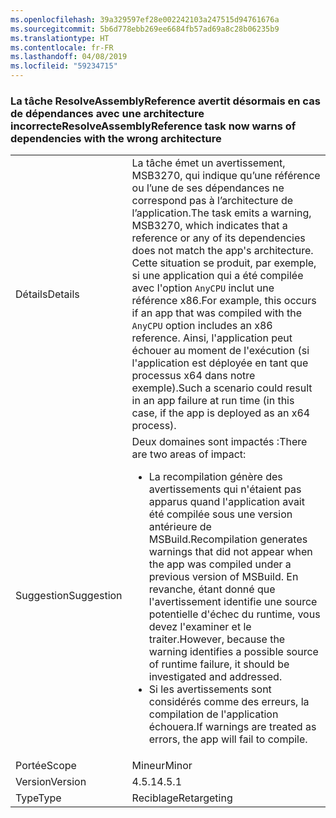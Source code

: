 ```yaml
---
ms.openlocfilehash: 39a329597ef28e002242103a247515d94761676a
ms.sourcegitcommit: 5b6d778ebb269ee6684fb57ad69a8c28b06235b9
ms.translationtype: HT
ms.contentlocale: fr-FR
ms.lasthandoff: 04/08/2019
ms.locfileid: "59234715"
---
```

### <a name="resolveassemblyreference-task-now-warns-of-dependencies-with-the-wrong-architecture"></a><span data-ttu-id="d39fc-101">La tâche ResolveAssemblyReference avertit désormais en cas de dépendances avec une architecture incorrecte</span><span class="sxs-lookup"><span data-stu-id="d39fc-101">ResolveAssemblyReference task now warns of dependencies with the wrong architecture</span></span>

|   |   |
|---|---|
|<span data-ttu-id="d39fc-102">Détails</span><span class="sxs-lookup"><span data-stu-id="d39fc-102">Details</span></span>|<span data-ttu-id="d39fc-103">La tâche émet un avertissement, MSB3270, qui indique qu’une référence ou l’une de ses dépendances ne correspond pas à l’architecture de l’application.</span><span class="sxs-lookup"><span data-stu-id="d39fc-103">The task emits a warning, MSB3270, which indicates that a reference or any of its dependencies does not match the app's architecture.</span></span> <span data-ttu-id="d39fc-104">Cette situation se produit, par exemple, si une application qui a été compilée avec l'option <code>AnyCPU</code> inclut une référence x86.</span><span class="sxs-lookup"><span data-stu-id="d39fc-104">For example, this occurs if an app that was compiled with the <code>AnyCPU</code> option includes an x86 reference.</span></span> <span data-ttu-id="d39fc-105">Ainsi, l'application peut échouer au moment de l'exécution (si l'application est déployée en tant que processus x64 dans notre exemple).</span><span class="sxs-lookup"><span data-stu-id="d39fc-105">Such a scenario could result in an app failure at run time (in this case, if the app is deployed as an x64 process).</span></span>|
|<span data-ttu-id="d39fc-106">Suggestion</span><span class="sxs-lookup"><span data-stu-id="d39fc-106">Suggestion</span></span>|<span data-ttu-id="d39fc-107">Deux domaines sont impactés :</span><span class="sxs-lookup"><span data-stu-id="d39fc-107">There are two areas of impact:</span></span><ul><li><span data-ttu-id="d39fc-108">La recompilation génère des avertissements qui n'étaient pas apparus quand l'application avait été compilée sous une version antérieure de MSBuild.</span><span class="sxs-lookup"><span data-stu-id="d39fc-108">Recompilation generates warnings that did not appear when the app was compiled under a previous version of MSBuild.</span></span> <span data-ttu-id="d39fc-109">En revanche, étant donné que l'avertissement identifie une source potentielle d'échec du runtime, vous devez l'examiner et le traiter.</span><span class="sxs-lookup"><span data-stu-id="d39fc-109">However, because the warning identifies a possible source of runtime failure, it should be investigated and addressed.</span></span></li><li><span data-ttu-id="d39fc-110">Si les avertissements sont considérés comme des erreurs, la compilation de l'application échouera.</span><span class="sxs-lookup"><span data-stu-id="d39fc-110">If warnings are treated as errors, the app will fail to compile.</span></span></li></ul>|
|<span data-ttu-id="d39fc-111">Portée</span><span class="sxs-lookup"><span data-stu-id="d39fc-111">Scope</span></span>|<span data-ttu-id="d39fc-112">Mineur</span><span class="sxs-lookup"><span data-stu-id="d39fc-112">Minor</span></span>|
|<span data-ttu-id="d39fc-113">Version</span><span class="sxs-lookup"><span data-stu-id="d39fc-113">Version</span></span>|<span data-ttu-id="d39fc-114">4.5.1</span><span class="sxs-lookup"><span data-stu-id="d39fc-114">4.5.1</span></span>|
|<span data-ttu-id="d39fc-115">Type</span><span class="sxs-lookup"><span data-stu-id="d39fc-115">Type</span></span>|<span data-ttu-id="d39fc-116">Reciblage</span><span class="sxs-lookup"><span data-stu-id="d39fc-116">Retargeting</span></span>|
